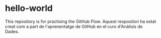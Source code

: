 # hello-world
This repository is for practising the GitHub Flow.
Aquest respositori ha estat creat com a part de l'aprenentatge de GitHub en el curs d'Anàlisis de Dades.
